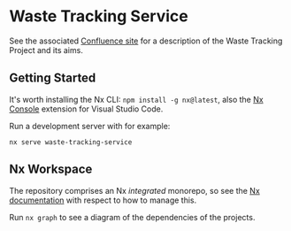 # Waste Tracking Service

See the associated [Confluence site][1] for a description of the Waste Tracking
Project and its aims.

## Getting Started

It's worth installing the Nx CLI: `npm install -g nx@latest`, also the [Nx
Console][2] extension for Visual Studio Code.

Run a development server with for example:

```
nx serve waste-tracking-service
```

## Nx Workspace

The repository comprises an Nx _integrated_ monorepo, so see the [Nx
documentation][3] with respect to how to manage this.

Run `nx graph` to see a diagram of the dependencies of the projects.

[1]: https://eaflood.atlassian.net/wiki/spaces/WTPG/overview
[2]: https://marketplace.visualstudio.com/items?itemName=nrwl.angular-console
[3]: https://nx.dev/